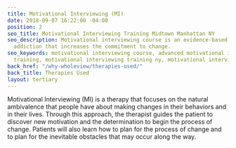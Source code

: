 ```yaml
---
title: Motivational Interviewing (MI)
date: 2018-09-07 16:22:00 -04:00
position: 2
seo_title: Motivational Interviewing Training Midtown Manhattan NY
seo_description: Motivational interviewing course is an evidence-based treatment for
  addiction that increases the commitment to change.
seo_keywords: motivational interviewing course, advanced motivational interviewing
  training, motivational interviewing training ny, motivational interviewing midtown
back_href: "/why-wholeview/therapies-used/"
back_title: Therapies Used
layout: tertiary
---
```


Motivational Interviewing (MI) is a therapy that focuses on the natural ambivalence that people have about making changes in their behaviors and in their lives. Through this approach, the therapist guides the patient to discover new motivation and the determination to begin the process of change. Patients will also learn how to plan for the process of change and to plan for the inevitable obstacles that may occur along the way.
